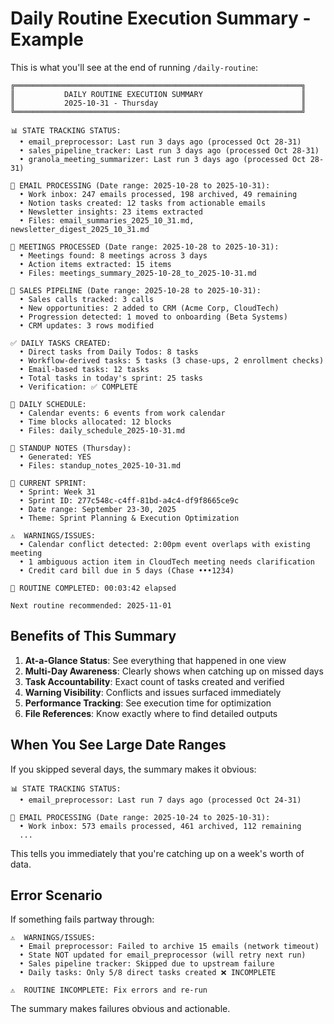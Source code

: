 # Daily Routine Execution Summary - Example

This is what you'll see at the end of running `/daily-routine`:

```
╔════════════════════════════════════════════════════════════════╗
║           DAILY ROUTINE EXECUTION SUMMARY                      ║
║           2025-10-31 - Thursday                                ║
╚════════════════════════════════════════════════════════════════╝

📊 STATE TRACKING STATUS:
  • email_preprocessor: Last run 3 days ago (processed Oct 28-31)
  • sales_pipeline_tracker: Last run 3 days ago (processed Oct 28-31)
  • granola_meeting_summarizer: Last run 3 days ago (processed Oct 28-31)

📧 EMAIL PROCESSING (Date range: 2025-10-28 to 2025-10-31):
  • Work inbox: 247 emails processed, 198 archived, 49 remaining
  • Notion tasks created: 12 tasks from actionable emails
  • Newsletter insights: 23 items extracted
  • Files: email_summaries_2025_10_31.md, newsletter_digest_2025_10_31.md

📅 MEETINGS PROCESSED (Date range: 2025-10-28 to 2025-10-31):
  • Meetings found: 8 meetings across 3 days
  • Action items extracted: 15 items
  • Files: meetings_summary_2025-10-28_to_2025-10-31.md

💼 SALES PIPELINE (Date range: 2025-10-28 to 2025-10-31):
  • Sales calls tracked: 3 calls
  • New opportunities: 2 added to CRM (Acme Corp, CloudTech)
  • Progression detected: 1 moved to onboarding (Beta Systems)
  • CRM updates: 3 rows modified

✅ DAILY TASKS CREATED:
  • Direct tasks from Daily Todos: 8 tasks
  • Workflow-derived tasks: 5 tasks (3 chase-ups, 2 enrollment checks)
  • Email-based tasks: 12 tasks
  • Total tasks in today's sprint: 25 tasks
  • Verification: ✅ COMPLETE

📆 DAILY SCHEDULE:
  • Calendar events: 6 events from work calendar
  • Time blocks allocated: 12 blocks
  • Files: daily_schedule_2025-10-31.md

📝 STANDUP NOTES (Thursday):
  • Generated: YES
  • Files: standup_notes_2025-10-31.md

🎯 CURRENT SPRINT:
  • Sprint: Week 31
  • Sprint ID: 277c548c-c4ff-81bd-a4c4-df9f8665ce9c
  • Date range: September 23-30, 2025
  • Theme: Sprint Planning & Execution Optimization

⚠️  WARNINGS/ISSUES:
  • Calendar conflict detected: 2:00pm event overlaps with existing meeting
  • 1 ambiguous action item in CloudTech meeting needs clarification
  • Credit card bill due in 5 days (Chase •••1234)

🎉 ROUTINE COMPLETED: 00:03:42 elapsed

Next routine recommended: 2025-11-01
```

## Benefits of This Summary

1. **At-a-Glance Status**: See everything that happened in one view
2. **Multi-Day Awareness**: Clearly shows when catching up on missed days
3. **Task Accountability**: Exact count of tasks created and verified
4. **Warning Visibility**: Conflicts and issues surfaced immediately
5. **Performance Tracking**: See execution time for optimization
6. **File References**: Know exactly where to find detailed outputs

## When You See Large Date Ranges

If you skipped several days, the summary makes it obvious:

```
📊 STATE TRACKING STATUS:
  • email_preprocessor: Last run 7 days ago (processed Oct 24-31)

📧 EMAIL PROCESSING (Date range: 2025-10-24 to 2025-10-31):
  • Work inbox: 573 emails processed, 461 archived, 112 remaining
  ...
```

This tells you immediately that you're catching up on a week's worth of data.

## Error Scenario

If something fails partway through:

```
⚠️  WARNINGS/ISSUES:
  • Email preprocessor: Failed to archive 15 emails (network timeout)
  • State NOT updated for email_preprocessor (will retry next run)
  • Sales pipeline tracker: Skipped due to upstream failure
  • Daily tasks: Only 5/8 direct tasks created ❌ INCOMPLETE

⚠️  ROUTINE INCOMPLETE: Fix errors and re-run
```

The summary makes failures obvious and actionable.
